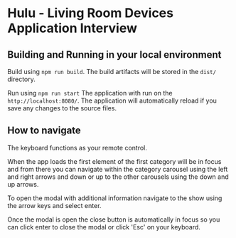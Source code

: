# Hulu - Living Room Devices Application Interview

## Building and Running in your local environment

Build using `npm run build`. The build artifacts will be stored in the `dist/` directory.

Run using `npm run start`
The application with run on the `http://localhost:8080/`. The application will automatically reload if you save any changes to the source files.

## How to navigate
The keyboard functions as your remote control.

When the app loads the first element of the first category will be in focus and from there you can navigate within the category carousel using the left and right arrows and down or up to the other carousels using the down and up arrows.

To open the modal with additional information navigate to the show using the arrow keys and select enter.

Once the modal is open the close button is automatically in focus so you can click enter to close the modal or click 'Esc' on your keyboard.


